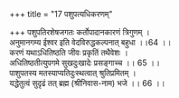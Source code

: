 +++
title = "17 पशुपत्यधिकरणम्"

+++
पशुपतिरशेषजगतः कर्तोपादानकारणं त्रिगुणम् ।  
अनुमानगम्य ईश्वर इति वेदविरुद्धकल्पनात् बहुधा ।।64 ।।  
करणं यथाऽधितिष्ठति जीवः प्रकृतिं तथैवेशः ।  
अधितिष्ठतीत्युपगमे सुखदुःखादेः प्रसङ्गाच्च ।। 65 ।।  
पाशुपतस्य मतस्याप्यतिदुःस्थत्वात् श्रुतिप्रमितम् ।  
यद्धेतुत्वं सुदृढं तत् ब्रह्म (श्रीनिवास-नाम) भजे ।। 66 ।।
